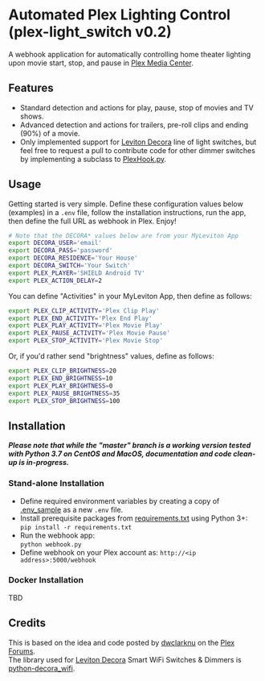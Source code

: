 # Automated Plex Lighting Control (plex-light_switch v0.2)
A webhook application for automatically controlling home theater lighting upon movie start, stop, 
and pause in [Plex Media Center](http://plex.tv).  

## Features
- Standard detection and actions for play, pause, stop of movies and TV shows.
- Advanced detection and actions for trailers, pre-roll clips and ending (90%) of a movie.
- Only implemented support for [Leviton Decora](http://www.leviton.com/en/products/lighting-controls/decora-smart-with-wifi) 
line of light switches, but feel free to request a pull to contribute code for other dimmer switches by implementing
a subclass to [PlexHook.py](plex/PlexHook.py).

## Usage
Getting started is very simple. Define these configuration values below (examples) in a `.env` file, follow the 
installation instructions, run the app, then define the full URL as webhook in Plex. Enjoy!
```bash
# Note that the DECORA* values below are from your MyLeviton App
export DECORA_USER='email'
export DECORA_PASS='password'
export DECORA_RESIDENCE='Your House'
export DECORA_SWITCH='Your Switch'
export PLEX_PLAYER='SHIELD Android TV'
export PLEX_ACTION_DELAY=2
```
You can define "Activities" in your MyLeviton App, then define as follows:
```bash
export PLEX_CLIP_ACTIVITY='Plex Clip Play'
export PLEX_END_ACTIVITY='Plex End Play'
export PLEX_PLAY_ACTIVITY='Plex Movie Play'
export PLEX_PAUSE_ACTIVITY='Plex Movie Pause'
export PLEX_STOP_ACTIVITY='Plex Movie Stop'
```
Or, if you'd rather send "brightness" values, define as follows:
```bash
export PLEX_CLIP_BRIGHTNESS=20
export PLEX_END_BRIGHTNESS=10
export PLEX_PLAY_BRIGHTNESS=0
export PLEX_PAUSE_BRIGHTNESS=35
export PLEX_STOP_BRIGHTNESS=100
```

## Installation

***Please note that while the "master" branch is a working version tested with Python 3.7 on CentOS and MacOS, 
documentation and code clean-up is in-progress.***

### Stand-alone Installation

* Define required environment variables by creating a copy of [.env_sample](.env_sample) as a new `.env` file.
* Install prerequisite packages from [requirements.txt](requirements.txt) using Python 3+:  
`pip install -r requirements.txt`
* Run the webhook app:  
`python webhook.py`
* Define webhook on your Plex account as: `http://<ip address>:5000/webhook`

### Docker Installation
TBD

## Credits

This is based on the idea and code posted by [dwclarknu](https://forums.plex.tv/t/rel-control-leviton-lights/275873) 
on the [Plex Forums](https://forums.plex.tv).  
The library used for [Leviton Decora](http://www.leviton.com/en/products/lighting-controls/decora-smart-with-wifi) 
Smart WiFi Switches &amp; Dimmers is [python-decora_wifi](https://github.com/tlyakhov/python-decora_wifi).
